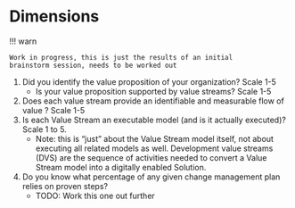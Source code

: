 # Dimensions

!!! warn

    Work in progress, this is just the results of an initial
    brainstorm session, needs to be worked out

1. Did you identify the value proposition of your organization? Scale 1-5
    - Is your value proposition supported by value streams? Scale 1-5
2. Does each value stream provide an identifiable and measurable 
   flow of value ? Scale 1-5
3. Is each Value Stream an executable model (and is it actually 
   executed)? Scale 1 to 5.
    - Note: this is “just” about the Value Stream model itself, 
      not about executing all related models as well.
      Development value streams (DVS) are the sequence of 
      activities needed to convert a  Value Stream model into a 
      digitally enabled Solution.
4. Do you know what percentage of any given change management plan 
   relies on proven steps?
    - TODO: Work this one out further

